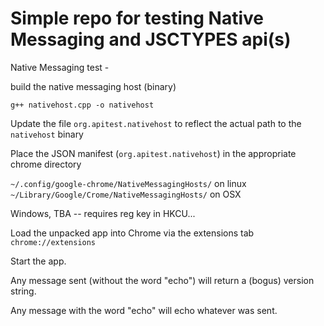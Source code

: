 # Simple repo for testing Native Messaging and JSCTYPES api(s)

Native Messaging test -

build the native messaging host (binary)
```
g++ nativehost.cpp -o nativehost
```

Update the file `org.apitest.nativehost` to reflect the actual path to the `nativehost` binary

Place the JSON manifest (`org.apitest.nativehost`) in the appropriate chrome directory

`~/.config/google-chrome/NativeMessagingHosts/` on linux
`~/Library/Google/Crome/NativeMessagingHosts/` on OSX

Windows, TBA -- requires reg key in HKCU...

Load the unpacked app into Chrome via the extensions tab `chrome://extensions`

Start the app.

Any message sent (without the word "echo") will return a (bogus) version string.

Any message with the word "echo" will echo whatever was sent.
